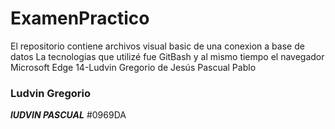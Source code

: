 # ExamenPractico
El repositorio contiene archivos visual basic de una conexion a base de datos
La tecnologias que utilizé fue GitBash y al mismo tiempo el navegador Microsoft Edge
14-Ludvin Gregorio de Jesús Pascual Pablo
### Ludvin Gregorio
**_lUDVIN PASCUAL_**
#0969DA 
